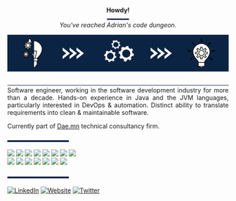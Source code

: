 <p align="center">
  <b>Howdy!</b>
  <br/>
  <img src="https://github.com/graadi/graadi/blob/main/images/header-bar.png" width="50"/>
  <br/>
  <i>You've reached Adrian's code dungeon.</i>
</p>

<p align="center">
  <img src="https://github.com/graadi/graadi/blob/main/images/abstract.png" />
</p>

<p align="justify">
  <img src="https://github.com/graadi/graadi/blob/main/images/horizontal-thin-bar.png"/>
  <br/>
  Software engineer, working in the software development industry for more than a decade. Hands-on experience in Java and the JVM languages, particularly interested in DevOps & automation. Distinct ability to translate requirements into clean & maintainable software.
</p>

<p>Currently part of <a href="https://dae.mn">Dae.mn</a> technical consultancy firm.

<p align="left">
  <img src="https://github.com/graadi/graadi/blob/main/images/horizontal-thick-bar.png" width="140"/>
</p>

<p><img src="https://img.shields.io/badge/Programming:-000000.svg?&style=for-the-badge" height="30"/>&nbsp;<img src="https://img.shields.io/badge/Java 8+-0B2444.svg?&style=for-the-badge&logo=java&logoColor=white" height="30"/>&nbsp;<img src="https://img.shields.io/badge/Spring-0B2444.svg?&style=for-the-badge&logo=spring&logoColor=white" height="30"/>&nbsp;<img src="https://img.shields.io/badge/JPA/Hibernate-0B2444.svg?&style=for-the-badge&logo=&logoColor=white" height="30"/>&nbsp;<img src="https://img.shields.io/badge/SQL-0B2444.svg?&style=for-the-badge&logo=mysql&logoColor=white" height="30"/>&nbsp;<img src="https://img.shields.io/badge/NoSQL-0B2444.svg?&style=for-the-badge&logo=mongodb&logoColor=white" height="30"/>&nbsp;<img src="https://img.shields.io/badge/JUnit-0B2444.svg?&style=for-the-badge&logo=java&logoColor=white" height="30"/>&nbsp;<img src="https://img.shields.io/badge/Mockito-0B2444.svg?&style=for-the-badge&logo=java&logoColor=white" height="30"/>
<br/>
<img src="https://img.shields.io/badge/DevOps:-000000.svg?&style=for-the-badge" height="30"/>&nbsp;<img src="https://img.shields.io/badge/Jenkins-0B2444.svg?&style=for-the-badge&logo=jenkins&logoColor=white" height="30"/>&nbsp;<img src="https://img.shields.io/badge/Docker-0B2444.svg?&style=for-the-badge&logo=docker&logoColor=white" height="30"/>&nbsp;<img src="https://img.shields.io/badge/Kubernetes-0B2444.svg?&style=for-the-badge&logo=kubernetes&logoColor=white" height="30"/>&nbsp;<img src="https://img.shields.io/badge/Azure%20CLI-0B2444.svg?&style=for-the-badge&logo=microsoft-azure&logoColor=white" height="30"/>&nbsp;<img src="https://img.shields.io/badge/Powershell-0B2444.svg?&style=for-the-badge&logo=powershell&logoColor=white" height="30"/>&nbsp;<img src="https://img.shields.io/badge/Bash-0B2444.svg?&style=for-the-badge&logo=gnu-bash&logoColor=white" height="30"/></p>

<p align="left">
  <img src="https://github.com/graadi/graadi/blob/main/images/horizontal-thick-bar.png" width="140"/>
</p>

<p align="left">
  <a href="https://www.linkedin.com/in/graadi/" target="blank"><img align="center" src="https://cdn.jsdelivr.net/npm/simple-icons@3.0.1/icons/linkedin.svg" alt="LinkedIn" height="30" width="40" /></a>
  <a href="https://web.graadi.uk.to/" target="blank"><img align="center" src="https://cdn.jsdelivr.net/npm/simple-icons@3.0.1/icons/square.svg" alt="Website" height="30" width="40" /></a>
  <a href="https://twitter.com/graaadi" target="blank"><img align="center" src="https://cdn.jsdelivr.net/npm/simple-icons@3.0.1/icons/twitter.svg" alt="Twitter" height="30" width="40" /></a>
</p>
